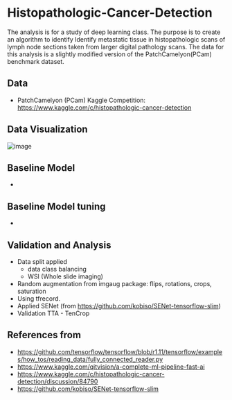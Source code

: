 # Histopathologic-Cancer-Detection
The analysis is for a study of deep learning class. The purpose is to create an algorithm to identify Identify metastatic tissue in histopathologic scans of lymph node sections taken from larger digital pathology scans. The data for this analysis is a slightly modified version of the PatchCamelyon(PCam) benchmark dataset.

## Data
- PatchCamelyon (PCam)
Kaggle Competition: https://www.kaggle.com/c/histopathologic-cancer-detection

## Data Visualization
![image](https://user-images.githubusercontent.com/98787809/218280897-22f7661d-c851-490a-be95-a12ad019c840.png)


## Baseline Model
- 

## Baseline Model tuning
- 

## Validation and Analysis
- Data split applied
  - data class balancing
  - WSI (Whole slide imaging)
- Random augmentation from imgaug package: flips, rotations, crops, saturation
- Using tfrecord.
- Applied SENet (from https://github.com/kobiso/SENet-tensorflow-slim)
- Validation TTA - TenCrop

## References from
- https://github.com/tensorflow/tensorflow/blob/r1.11/tensorflow/examples/how_tos/reading_data/fully_connected_reader.py
- https://www.kaggle.com/qitvision/a-complete-ml-pipeline-fast-ai
- https://www.kaggle.com/c/histopathologic-cancer-detection/discussion/84790
- https://github.com/kobiso/SENet-tensorflow-slim
